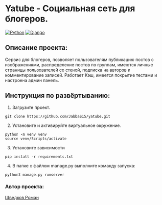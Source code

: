 # Yatube - Социальная сеть для блогеров.
[![Python](https://img.shields.io/badge/-Python-464646?style=flat&logo=Python&logoColor=ffffff&color=043A6B)](https://www.python.org/)
[![Django](https://img.shields.io/badge/-Django-464646?style=flat&logo=Django&logoColor=ffffff&color=043A6B)](https://www.djangoproject.com/)

## Описание проекта:
Сервис для блогеров, позволяет пользователям публикацию постов с изображениями, распределение постов по группам, имеются личные страницы пользователей со стеной, подписка на авторов и комментирование записей. Работает Кэш, имеется покрытие тестами и настроена админ панель.

## Инструкция по развёртыванию:

1. Загрузите проект.
```
git clone https://github.com/JabbaS15/yatube.git
```
2. Установите и активируйте виртуальное окружение.
```
python -m venv venv
source venv/Scripts/activate
```
3. Установите зависимости
```
pip install -r requirements.txt
```
4. В папке с файлом manage.py выполните команду запуска:
```
python3 manage.py runserver
```

### Автор проекта:
[Шведков Роман](https://github.com/JabbaS15)

